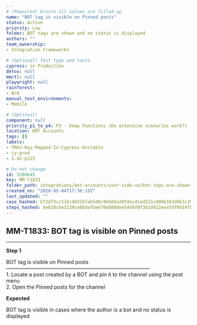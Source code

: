 ```yaml
---
# (Required) Ensure all values are filled up
name: "BOT tag is visible on Pinned posts"
status: Active
priority: Low
folder: BOT tags are shown and no status is displayed
authors: ""
team_ownership: 
- Integration Frameworks

# (Optional) Test type and tools
cypress: in Production
detox: null
mmctl: null
playwright: null
rainforest: 
- N/A
manual_test_environments: 
- Mobile

# (Optional)
component: null
priority_p1_to_p4: P3 - Deep Functions (Do extensive scenarios work?)
location: BOT Accounts
tags: []
labels: 
- TM4J-Key-Mapped-In-Cypress-Unstable
- cy-prod
- 1.42-p123

# Do not change
id: 5280645
key: MM-T1833
folder_path: integrations/bot-accounts/user-side-ux/bot-tags-are-shown-and-no-status-is-displayed
created_on: "2020-05-04T17:36:15Z"
last_updated: ""
case_hashed: b72df3cc516c4032b7ab5d0c9bb6ba207dec41ed521cd99b103d963c392e81ee0009deb3f33315c576763f1bd21c11e8
steps_hashed: be610cbe3139ce869a7bee70e0800ee54d4f0f3b3d422eeafd70914fb803257858dba8894ec735ae9b3b36228deb8063
---
```


## MM-T1833: BOT tag is visible on Pinned posts

---

**Step 1**

BOT tag is visible on Pinned posts\
————————————————————————————\
1\. Locate a post created by a BOT and pin it to the channel using the post menu\
2\. Open the Pinned posts for the channel

**Expected**

BOT tag is visible in cases where the author is a bot and no status is displayed
